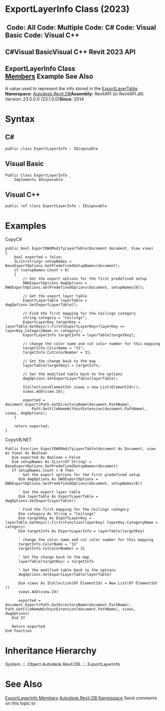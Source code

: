 # ExportLayerInfo Class (2023)

﻿
 Code: All Code: Multiple Code: C# Code: Visual Basic Code: Visual C++   
---  
C#Visual BasicVisual C++
Revit 2023 API  
---  
ExportLayerInfo Class  
[Members](38ec2833-de1c-d8ad-8388-307607bb852a.md "ExportLayerInfo Members") Example See Also  
---  
A value used to represent the info stored in the [ExportLayerTable](e68ce1c7-a922-d1b7-53bb-f832a4bad273.md "ExportLayerTable Class"). 
**Namespace:** [Autodesk.Revit.DB](87546ba7-461b-c646-cbb1-2cb8f5bff8b2.md "Autodesk.Revit.DB Namespace")**Assembly:** RevitAPI (in RevitAPI.dll) Version: 23.0.0.0 (23.1.0.0)**Since:** 2014 
# Syntax
C#  
---  
```text
public class ExportLayerInfo : IDisposable
```
  
Visual Basic  
---  
```text
Public Class ExportLayerInfo _
	Implements IDisposable
```
  
Visual C++  
---  
```text
public ref class ExportLayerInfo : IDisposable
```
  
# Examples
CopyC#
```text
public bool ExportDWGModifyLayerTable(Document document, View view)
{
    bool exported = false;
    IList<string> setupNames = BaseExportOptions.GetPredefinedSetupNames(document);
    if (setupNames.Count > 0)
    {
        // Get the export options for the first predefined setup
        DWGExportOptions dwgOptions = DWGExportOptions.GetPredefinedOptions(document, setupNames[0]);

        // Get the export layer table
        ExportLayerTable layerTable = dwgOptions.GetExportLayerTable();

        // Find the first mapping for the Ceilings category
        string category = "Ceilings";
        ExportLayerKey targetKey = layerTable.GetKeys().First<ExportLayerKey>(layerKey => layerKey.CategoryName == category);
        ExportLayerInfo targetInfo = layerTable[targetKey];

        // change the color name and cut color number for this mapping
        targetInfo.ColorName = "31";
        targetInfo.CutColorNumber = 31;

        // Set the change back to the map
        layerTable[targetKey] = targetInfo;

        // Set the modified table back to the options
        dwgOptions.SetExportLayerTable(layerTable);

        ICollection<ElementId> views = new List<ElementId>();
        views.Add(view.Id);

        exported = document.Export(Path.GetDirectoryName(document.PathName),
            Path.GetFileNameWithoutExtension(document.PathName), views, dwgOptions);
    }

    return exported;
}
```

CopyVB.NET
```text
Public Function ExportDWGModifyLayerTable(document As Document, view As View) As Boolean
   Dim exported As Boolean = False
   Dim setupNames As IList(Of String) = BaseExportOptions.GetPredefinedSetupNames(document)
   If setupNames.Count > 0 Then
      ' Get the export options for the first predefined setup
      Dim dwgOptions As DWGExportOptions = DWGExportOptions.GetPredefinedOptions(document, setupNames(0))

      ' Get the export layer table
      Dim layerTable As ExportLayerTable = dwgOptions.GetExportLayerTable()

      ' Find the first mapping for the Ceilings category
      Dim category As String = "Ceilings"
      Dim targetKey As ExportLayerKey = layerTable.GetKeys().First(Function(layerKey) layerKey.CategoryName = category)
      Dim targetInfo As ExportLayerInfo = layerTable(targetKey)

      ' change the color name and cut color number for this mapping
      targetInfo.ColorName = "31"
      targetInfo.CutColorNumber = 31

      ' Set the change back to the map
      layerTable(targetKey) = targetInfo

      ' Set the modified table back to the options
      dwgOptions.SetExportLayerTable(layerTable)

      Dim views As ICollection(Of ElementId) = New List(Of ElementId)()
      views.Add(view.Id)

      exported = document.Export(Path.GetDirectoryName(document.PathName), Path.GetFileNameWithoutExtension(document.PathName), views, dwgOptions)
   End If

   Return exported
End Function
```

# Inheritance Hierarchy
System..::..Object Autodesk.Revit.DB..::..ExportLayerInfo
# See Also
[ExportLayerInfo Members](38ec2833-de1c-d8ad-8388-307607bb852a.md "ExportLayerInfo Members")
[Autodesk.Revit.DB Namespace](87546ba7-461b-c646-cbb1-2cb8f5bff8b2.md "Autodesk.Revit.DB Namespace")
Send comments on this topic to 